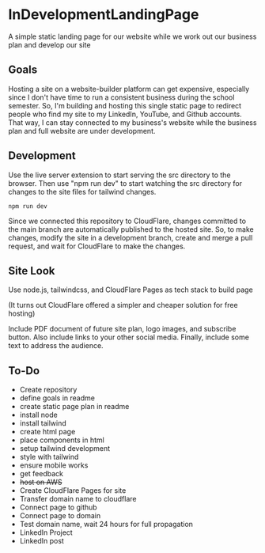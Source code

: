 # InDevelopmentLandingPage
A simple static landing page for our website while we work out our business plan and develop our site

## Goals
Hosting a site on a website-builder platform can get expensive, especially since I don't have time to run a consistent business during the school semester. So, I'm building and hosting this single static page to redirect people who find my site to my LinkedIn, YouTube, and Github accounts. That way, I can stay connected to my business's website while the business plan and full website are under development.

## Development
Use the live server extension to start serving the src directory to the browser. Then use "npm run dev" to start watching the src directory for changes to the site files for tailwind changes.

~~~
npm run dev
~~~

Since we connected this repository to CloudFlare, changes committed to the main branch are automatically published to the hosted site. So, to make changes, modify the site in a development branch, create and merge a pull request, and wait for CloudFlare to make the changes.

## Site Look
Use node.js, tailwindcss, and CloudFlare Pages as tech stack to build page

(It turns out CloudFlare offered a simpler and cheaper solution for free hosting)

Include PDF document of future site plan, logo images, and subscribe button. Also include links to your other social media. Finally, include some text to address the audience.

## To-Do
- Create repository
- define goals in readme
- create static page plan in readme
- install node
- install tailwind
- create html page
- place components in html
- setup tailwind development
- style with tailwind
- ensure mobile works
- get feedback
- ~~host on AWS~~
- Create CloudFlare Pages for site
- Transfer domain name to cloudflare
- Connect page to github
- Connect page to domain
- Test domain name, wait 24 hours for full propagation
- LinkedIn Project
- LinkedIn post
